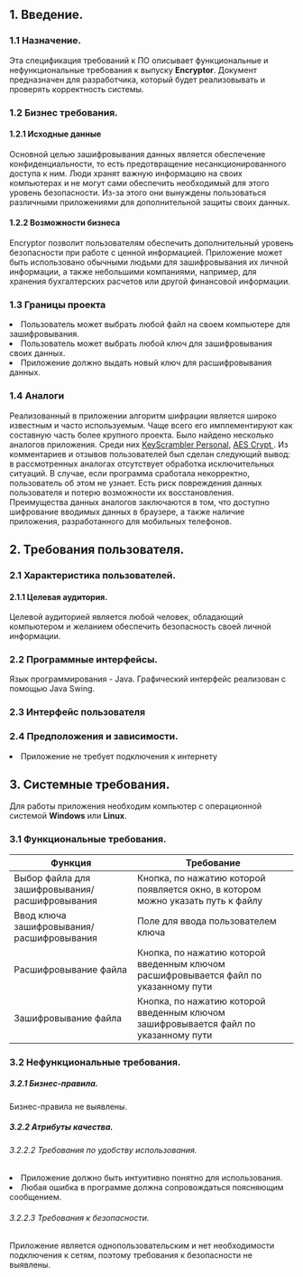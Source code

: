 ﻿
## 1. Введение.
### 1.1 Назначение. 
Эта спецификация требований к ПО описывает функциональные и нефункциональные требования к выпуску <b>Encryptor</b>. Документ предназначен для разработчика, который будет реализовывать и проверять корректность системы.

### 1.2 Бизнес требования.
####	 1.2.1 Исходные данные
Основной целью зашифровывания данных является обеспечение конфиденциальности, то есть предотвращение несанкционированного доступа к ним. Люди хранят важную информацию на своих компьютерах и не могут сами обеспечить необходимый для этого уровень безопасности. Из-за этого они вынуждены пользоваться различными приложениями для дополнительной защиты своих данных.
#### 1.2.2 Возможности бизнеса
Encryptor позволит пользователям обеспечить дополнительный уровень безопасности при работе с ценной информацией. Приложение может быть использовано обычными людьми для зашифровывания их личной информации, а также небольшими компаниями, например, для хранения бухгалтерских расчетов или другой финансовой информации.
### 1.3 Границы проекта
<li>Пользователь может выбрать любой файл на своем компьютере для зашифровывания.</li>
<li>Пользователь может выбрать любой ключ для зашифровывания своих данных.</li>
<li>Приложение должно выдать новый ключ для расшифровывания данных.</li>

### 1.4 Аналоги
Реализованный в приложении алгоритм шифрации является широко известным и часто используемым. Чаще всего его имплементируют как составную часть более крупного проекта. Было найдено несколько аналогов приложения. Среди них <a href="https://www.qfxsoftware.com/"> KeyScrambler Personal</a>, <a href="https://www.aescrypt.com">AES Crypt </a>.  Из комментариев и отзывов пользователей был сделан следующий вывод: в рассмотренных аналогах отсутствует обработка исключительных ситуаций. В случае, если программа сработала некорректно, пользователь об этом не узнает. Есть риск повреждения данных пользователя и потерю возможности их восстановления.
Преимущества данных аналогов заключаются в том, что доступно шифрование вводимых данных в браузере, а также наличие приложения, разработанного для мобильных телефонов.

## 2. Требования пользователя.
### 2.1 Характеристика пользователей.
#### 2.1.1 Целевая аудитория.
Целевой аудиторией является любой человек, обладающий компьютером и желанием обеспечить безопасность своей личной информации.
### 2.2 Программные интерфейсы.
Язык программирования - Java. Графический интерфейс реализован с помощью Java Swing.
### 2.3 Интерфейс пользователя

### 2.4 Предположения и зависимости.
<li> Приложение не требует подключения к интернету</li>
 

## 3. Системные требования.<a name="3"></a>
Для работы приложения необходим компьютер с операционной системой **Windows** или **Linux**.
### 3.1 Функциональные требования.<a name="3.1"></a>

|Функция| Требование | 
|--|--| 
|Выбор файла для зашифровывания/расшифровывания | Кнопка, по нажатию которой появляется окно, в котором можно указать путь к файлу | 
|Ввод ключа зашифровывания/расшифровывания | Поле для ввода пользователем ключа| 
|Расшифровывание файла | Кнопка, по нажатию которой введенным ключом расшифровывается файл по указанному пути| 
|Зашифровывание файла | Кнопка, по нажатию которой введенным ключом зашифровывается файл по указанному пути| 

### 3.2 Нефункциональные требования.<a name="3.2"></a>
##### 3.2.1 Бизнес-правила.<a name="3.2.1"></a>
Бизнес-правила не выявлены. 
##### 3.2.2 Атрибуты качества.<a name="3.2.2"></a>
###### 3.2.2.2 Требования по удобству использования.<a name="3.2.2.2"></a>
<li>Приложение должно быть интуитивно понятно для использования. </li>
<li>Любая ошибка в программе должна сопровождаться поясняющим сообщением.</li>

###### 3.2.2.3 Требования к безопасности.<a name="3.2.2.3"></a>
Приложение является однопользовательским и нет необходимости подключения к сетям, поэтому требования к безопасности не выявлены.
